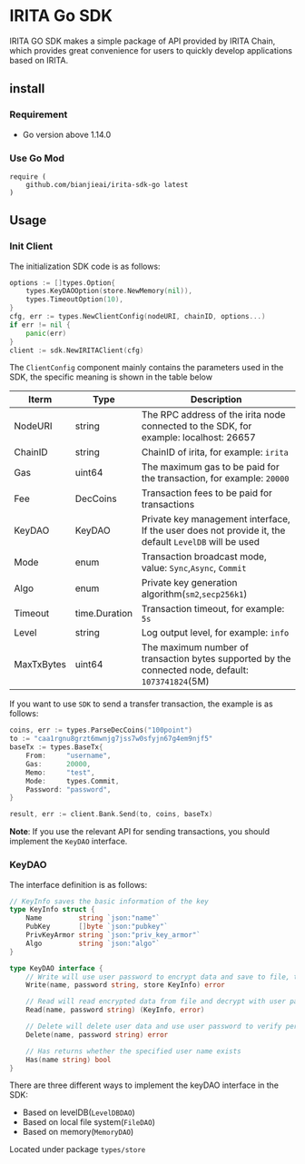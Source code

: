 # IRITA Go SDK

IRITA GO SDK makes a simple package of API provided by IRITA Chain, which provides great convenience for users to quickly develop applications based on IRITA.

## install

### Requirement

- Go version above 1.14.0

### Use Go Mod

```text
require (
    github.com/bianjieai/irita-sdk-go latest
)
```

## Usage

### Init Client

The initialization SDK code is as follows:

```go
options := []types.Option{
    types.KeyDAOOption(store.NewMemory(nil)),
    types.TimeoutOption(10),
}
cfg, err := types.NewClientConfig(nodeURI, chainID, options...)
if err != nil {
    panic(err)
}
client := sdk.NewIRITAClient(cfg)
```

The `ClientConfig` component mainly contains the parameters used in the SDK, the specific meaning is shown in the table below

| Iterm      | Type          | Description                                                                                           |
| ---------- | ------------- | ----------------------------------------------------------------------------------------------------- |
| NodeURI    | string        | The RPC address of the irita node connected to the SDK, for example: localhost: 26657                 |
| ChainID    | string        | ChainID of irita, for example: `irita`                                                                |
| Gas        | uint64        | The maximum gas to be paid for the transaction, for example: `20000`                                  |
| Fee        | DecCoins      | Transaction fees to be paid for transactions                                                          |
| KeyDAO     | KeyDAO        | Private key management interface, If the user does not provide it, the default `LevelDB` will be used |
| Mode       | enum          | Transaction broadcast mode, value: `Sync`,`Async`, `Commit`                                           |
| Algo       | enum          | Private key generation algorithm(`sm2`,`secp256k1`)                                                   |
| Timeout    | time.Duration | Transaction timeout, for example: `5s`                                                                |
| Level      | string        | Log output level, for example: `info`                                                                 |
| MaxTxBytes | uint64        | The maximum number of transaction bytes supported by the connected node, default: `1073741824`(5M)    |

If you want to use `SDK` to send a transfer transaction, the example is as follows:

```go
coins, err := types.ParseDecCoins("100point")
to := "caa1rgnu8grzt6mwnjg7jss7w0sfyjn67g4em9njf5"
baseTx := types.BaseTx{
    From:     "username",
    Gas:      20000,
    Memo:     "test",
    Mode:     types.Commit,
    Password: "password",
}

result, err := client.Bank.Send(to, coins, baseTx)
```

**Note**: If you use the relevant API for sending transactions, you should implement the `KeyDAO` interface.

### KeyDAO

 The interface definition is as follows:

```go
// KeyInfo saves the basic information of the key
type KeyInfo struct {
    Name         string `json:"name"`
    PubKey       []byte `json:"pubkey"`
    PrivKeyArmor string `json:"priv_key_armor"`
    Algo         string `json:"algo"`
}

type KeyDAO interface {
    // Write will use user password to encrypt data and save to file, the file name is user name
    Write(name, password string, store KeyInfo) error

    // Read will read encrypted data from file and decrypt with user password
    Read(name, password string) (KeyInfo, error)

    // Delete will delete user data and use user password to verify permissions
    Delete(name, password string) error

    // Has returns whether the specified user name exists
    Has(name string) bool
}
```

There are three different ways to implement the keyDAO interface in the SDK:

- Based on levelDB(`LevelDBDAO`)
- Based on local file system(`FileDAO`)
- Based on memory(`MemoryDAO`)

Located under package `types/store`
